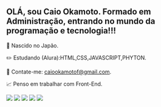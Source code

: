 ## OLÁ, sou Caio Okamoto. Formado em Administração, entrando no mundo da programação e tecnologia!!!

🎌 Nascido no Japão.

✏️ Estudando (Alura):HTML,CSS,JAVASCRIPT,PHYTON.

📧 Contate-me: caiookamotof@gmail.com.

📈 Penso em trabalhar com Front-End.

<div>
   <a href="....." target="_blank"><img src="https://img.shields.io/badge/YouTube-FF0000?style=for-the-badge&logo=youtube&logoColor=white" target="_blank"></a>
  <a href="https://www.instagram.com/caiookamoto_" target="_blank"><img src="https://img.shields.io/badge/-Instagram-%23E4405F?style=for-the-badge&logo=instagram&logoColor=white" target="_blank"></a>
 	<a href="......" target="_blank"><img src="https://img.shields.io/badge/Twitch-9146FF?style=for-the-badge&logo=twitch&logoColor=white" target="_blank"></a>
  <a href = "caiookamotof@gmail.com"><img src="https://img.shields.io/badge/-Gmail-%23333?style=for-the-badge&logo=gmail&logoColor=white" target="_blank"></a>
  <a href="https://www.linkedin.com/in/caio-fumiya-okamoto/" target="_blank"><img src="https://img.shields.io/badge/-LinkedIn-%230077B5?style=for-the-badge&logo=linkedin&logoColor=white" target="_blank"></a> 
  

</div>
